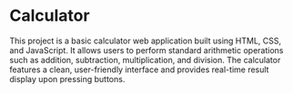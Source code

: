 # Calculator
This project is a basic calculator web application built using HTML, CSS, and JavaScript. It allows users to perform standard arithmetic operations such as addition, subtraction, multiplication, and division. The calculator features a clean, user-friendly interface and provides real-time result display upon pressing buttons.
